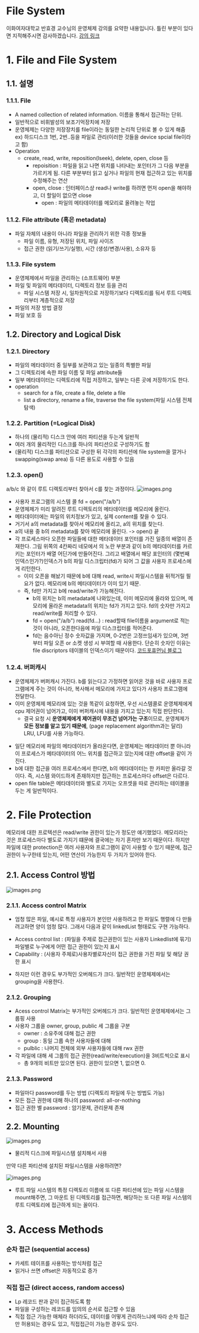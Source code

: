 File System
===
이화여자대학교 반효경 교수님의 운영체제 강의를 요약한 내용입니다. 틀린 부분이 있다면 지적해주시면 감사하겠습니다. [강의 링크](http://www.kocw.net/home/cview.do?cid=4b9cd4c7178db077)

# 1. File and File System
## 1.1. 설명
### 1.1.1. File
- A named collection of related information. 이름을 통해서 접근하는 단위.
- 일반적으로 비휘발성의 보조기억장치에 저장
- 운영체제는 다양한 저장장치를 file이라는 동일한 논리적 단위로 볼 수 있게 해줌 ex) 하드디스크 1번, 2번..등을 파일로 관리(이러한 것들을 device spcial file이라고 함)
- Operation
    - create, read, write, reposition(lseek), delete, open, close 등
        - repoisition : 파일을 읽고 나면 위치를 나타내는 포인터가 그 다음 부분을 가르키게 됨. 다른 부분부터 읽고 싶거나 파일의 현재 접근하고 있는 위치를 수정해주는 연산
        - open, close : 인터페이스상 read나 write를 하려면 먼저 open을 해야하고, 더 할일이 없으면 close 
            - open : 파일의 메타데이터를 메모리로 올려놓는 작업
### 1.1.2. File attribute (혹은 metadata)
- 파일 자체의 내용이 아니라 파일을 관리하기 위한 각종 정보들
    - 파일 이름, 유형, 저장된 위치, 파일 사이즈
    - 접근 권한 (읽기/쓰기/실행), 시간 (생성/변경/사용), 소유자 등
### 1.1.3. File system
- 운영체제에서 파일을 관리하는 (소프트웨어) 부분
- 파일 및 파일의 메타데이터, 디렉토리 정보 등을 관리
    - 파일 시스템 저장 시, 일차원적으로 저장하기보다 디렉토리를 둬서 루트 디렉토리부터 계층적으로 저장
- 파일의 저장 방법 결정
- 파일 보호 등

## 1.2. Directory and Logical Disk
### 1.2.1. Directory
- 파일의 메타데이터 중 일부를 보관하고 있는 일종의 특별한 파일
- 그 디렉토리에 속한 파일 이름 및 파일 attribute들
- 일부 메타데이터는 디렉토리에 직접 저장하고, 일부는 다른 곳에 저장하기도 한다.
- operation
    - search for a file, create a file, delete a file
    - list a directory, rename a file, traverse the file system(파일 시스템 전체 탐색)
### 1.2.2. Partition (=Logical Disk)
- 하나의 (물리적) 디스크 안에 여러 파티션을 두는게 일반적
- 여러 개의 물리적인 디스크를 하나의 파티션으로 구성하기도 함
- (물리적) 디스크를 파티션으로 구성한 뒤 각각의 파티션에 file system을 깔거나 swapping(swap area) 등 다른 용도로 사용할 수 있음

### 1.2.3. open()
a/b/c 와 같이 루트 디렉토리부터 찾아서 c를 찾는 과정이다.
![images.png](./images/open.png)

- 사용자 프로그램의 시스템 콜 fd = open("/a/b")
- 운영체제가 미리 알려진 루트 디렉토리의 메타데이터를 메모리에 올린다.
- 메타데이터에는 파일의 위치정보가 있고, 실제 content를 찾을 수 있다.
- 거기서 a의 metadata를 찾아서 메모리에 올리고, a의 위치를 찾는다.
- a의 내용 중 b의 metadata를 찾아 메모리에 올린다. -> open() 끝
- 각 프로세스마다 오픈한 파일들에 대한 메타데이터 포인터를 가진 일종의 배열이 존재한다. 그림 위쪽의 4칸짜리 네모에서 의 노란 부분과 같이 b의 메타데이터를 카르키는 포인터가 배열 어딘가에 만들어진다. 그리고 배열에서 해당 포인터의 (몇번째 인덱스인가?)인덱스가 b의 파일 디스크립터(fd)가 되어 그 값을 사용자 프로세스에게 리턴한다. 
    - 이미 오픈을 해놨기 때문에 b에 대해 read, write시 파일시스템을 뒤적거릴 필요가 없다. 메모리에 b의 메타데이터가 이미 있기 때문.
    - 즉, fd만 가지고 b에 read/write가 가능해진다.
        - b의 위치는 b의 metadata에 나와있는데, 이미 메모리에 올라와 있으며, 메모리에 올라온 metadata의 위치는 fd가 가지고 있다. fd의 숫자만 가지고 read/write를 처리할 수 있다.
        - fd = open("/a/b") read(fd...) : read할때 file이름을 argument로 적는 것이 아니라, 오픈한다음에 파일 디스크립터를 적어준다.
        - fd는 음수아닌 정수 숫자값을 가지며, 0-2번은 고정쓰임새가 있으며, 3번부터 파일 오픈 or 소켓 생성 시 부여할 때 사용한다. 단순히 숫자인 이유는 file discriptors 테이블의 인덱스이기 때문이다. [코드포휴먼님 블로그](https://code4human.tistory.com/123) 
### 1.2.4. 버퍼캐시
+ 운영체제가 버퍼캐시 가진다. b를 읽는다고 가정하면 읽어온 것을 바로 사용자 프로그램에게 주는 것이 아니라, 복사해서 메모리에 가지고 있다가 사용자 프로그램에 전달한다.
+ 이미 운영체제 메모리에 있는 것을 똑같이 요청하면, 우선 시스템콜로 운영체제에게 cpu 제어권이 넘어가고, 이미 버퍼캐시에 내용을 가지고 있는지 직접 판단한다.
    + 결국 요청 시 **운영체제에게 제어권이 무조건 넘어가는 구조**이므로, 운영체제가 **모든 정보를 알고 있기 때문에**, (page replacement algorithm과는 달리) LRU, LFU를 사용 가능하다. 
  
* 일단 메모리에 파일의 메타데이터가 올라온다면, 운영체제는 메타데이터 뿐 아니라 이 프로세스가 메타데이터의 어느 위치를 접근하고 있는지에 대한 offset을 같이 가진다.
* b에 대한 접근을 여러 프로세스에서 한다면, b의 메타데이터는 한 카피만 올라갈 것이다. 즉, 시스템 와이드하게 존재하지만 접근하는 프로세스마다 offset은 다르다.
* open file table은 메타데이터와 별도로 가지는 오프셋을 따로 관리하는 테이블을 두는 게 일반적이다.

# 2. File Protection
메모리에 대한 프로텍션은 read/write 권한이 있는가 정도만 얘기했었다. 메모리라는 것은 프로세스마다 별도로 가지기 떄문에 결국에는 자기 혼자만 보기 때문이다. 하지만 파일에 대한 protection은 여러 사용자와 프로그램이 같이 사용할 수 있기 때문에, 접근 권한이 누구한테 있는지, 어떤 연산이 가능한지 두 가지가 있어야 한다.
## 2.1. Access Control 방법
![images.png](./images/file_prot.png)
### 2.1.1. Access control Matrix
- 엄청 많은 파일, 예시로 특정 사용자가 본인만 사용하려고 한 파일도 행렬에 다 만들려고하면 양이 엄청 많다. 그래서 다음과 같이 linkedList 형태로도 구현 가능하다.
+ Access control list : (파일을 주제로 접근권한이 있는 사용자 Linkedlist에 묶기)파일별로 누구에게 어떤 접근 권한이 있는지 표시
+ Capability : (사용자 주체로)사용자별로자신이 접근 권한을 가진 파일 및 해당 권한 표시
* 하지만 이런 경우도 부가적인 오버헤드가 크다. 일반적인 운영체제에서는 grouping을 사용한다.
### 2.1.2. Grouping
- Acess control Matrix는 부가적인 오버헤드가 크다. 일반적인 운영체제에서는 그룹핑 사용
- 사용자 그룹을 owner, group, public 세 그룹을 구분
    - owner : 소유주에 대해 접근 권한
    - group : 동일 그룹 속한 사용자들에 대해
    - pulblic : 나머지 전체에 외부 사용자들에 대해 rwx 권한
- 각 파일에 대해 세 그룹의 접근 권한(read/write/execution)을 3비트씩으로 표시
    - 총 9개의 비트만 있으면 된다. 권한이 있으면 1, 없으면 0.
### 2.1.3. Password
- 파일마다 password를 두는 방법 (디렉토리 파일에 두는 방법도 가능)
- 모든 접근 권한에 대해 하나의 password: all-or-nothing
- 접근 권한 별 password : 암기문제, 관리문제 존재

## 2.2. Mounting
![images.png](./images/file_sm.png)
- 물리적 디스크에 파일시스템 설치해서 사용  

만약 다른 파티션에 설치된 파일시스템을 사용하려면?

![images.png](./images/mount.png)
- 루트 파일 시스템의 특정 디렉토리 이름에 또 다른 파티션에 있는 파일 시스템을 mount해주면, 그 마운트 된 디렉토리를 접근하면, 해당하는 또 다른 파일 시스템의 루트 디렉토리에 접근하게 되는 꼴이다.

# 3. Access Methods
### 순차 접근 (sequential access)
- 카세트 테이프를 사용하는 방식처럼 접근
- 읽거나 쓰면 offset은 자동적으로 증가
### 직접 접근 (direct access, random access)
- Lp 레코드 판과 같이 접근하도록 함
- 파일을 구성하는 레코드를 임의의 순서로 접근할 수 있음
- 직접 접근 가능한 매체라 하더라도, 데이터를 어떻게 관리하느냐에 따라 순차 접근만 허용되는 경우도 있고, 직접접근이 가능한 경우도 있다.